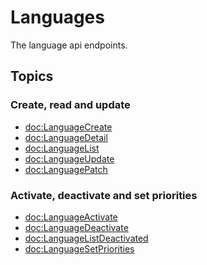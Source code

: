 #  Languages

The language api endpoints.

## Topics

### Create, read and update

- <doc:LanguageCreate>
- <doc:LanguageDetail>
- <doc:LanguageList>
- <doc:LanguageUpdate>
- <doc:LanguagePatch>

### Activate, deactivate and set priorities

- <doc:LanguageActivate>
- <doc:LanguageDeactivate>
- <doc:LanguageListDeactivated>
- <doc:LanguageSetPriorities>
